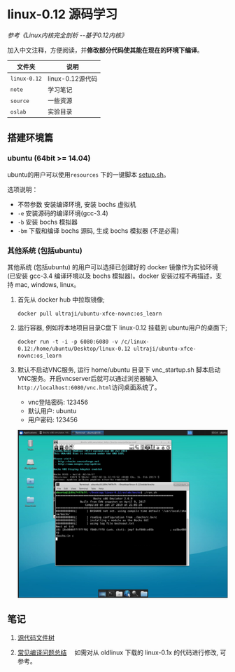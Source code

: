 # linux-0.12 源码学习

*参考《Linux内核完全剖析 --基于0.12内核》*

加入中文注释，方便阅读，并**修改部分代码使其能在现在的环境下编译**。

| 文件夹        | 说明                  |
| ------------ | -------------------- |
| `linux-0.12` | linux-0.12源代码      |
| `note`      | 学习笔记              |
| `source`  | 一些资源              |
| `oslab`      | 实验目录              |

## 搭建环境篇

### ubuntu (64bit >= 14.04)

ubuntu的用户可以使用`resources` 下的一键脚本 [setup.sh](resources\setup.sh)。

选项说明：

- 不带参数 安装编译环境, 安装 bochs 虚拟机
- `-e` 安装源码的编译环境(gcc-3.4)
- `-b` 安装 bochs 模拟器
- `-bm` 下载和编译 bochs 源码, 生成 bochs 模拟器 (不是必需)

### 其他系统 (包括ubuntu)

其他系统 (包括ubuntu) 的用户可以选择已创建好的 docker 镜像作为实验环境 (已安装 gcc-3.4 编译环境以及 bochs 模拟器)。docker 安装过程不再描述，支持 mac, windows, linux。

1. 首先从 docker hub 中拉取镜像;

    ```shell
    docker pull ultraji/ubuntu-xfce-novnc:os_learn 
    ```

2. 运行容器, 例如将本地项目目录C盘下 linux-0.12 挂载到 ubuntu用户的桌面下; 

    ```shell
    docker run -t -i -p 6080:6080 -v /c/linux-0.12:/home/ubuntu/Desktop/linux-0.12 ultraji/ubuntu-xfce-novnc:os_learn
    ```

3. 默认不启动VNC服务, 运行 home/ubuntu 目录下 vnc_startup.sh 脚本启动VNC服务。开启vncserver后就可以通过浏览器输入```http://localhost:6080/vnc.html```访问桌面系统了。

    - vnc登陆密码: 123456
    - 默认用户: ubuntu
    - 用户密码: 123456

    ![docker](.src/pic/docker.png)

## 笔记

1. [源代码文件树](notes/tree.md)

2. [常见编译问题总结](notes/make_problem.md) &emsp;如需对从 oldlinux 下载的 linux-0.1x 的代码进行修改, 可参考。